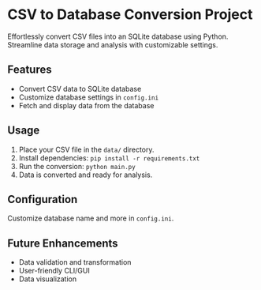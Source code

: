 # CSV to Database Conversion Project

Effortlessly convert CSV files into an SQLite database using Python. Streamline data storage and analysis with customizable settings.

## Features

- Convert CSV data to SQLite database
- Customize database settings in `config.ini`
- Fetch and display data from the database

## Usage

1. Place your CSV file in the `data/` directory.
2. Install dependencies: `pip install -r requirements.txt`
3. Run the conversion: `python main.py`
4. Data is converted and ready for analysis.

## Configuration

Customize database name and more in `config.ini`.

## Future Enhancements

- Data validation and transformation
- User-friendly CLI/GUI
- Data visualization


